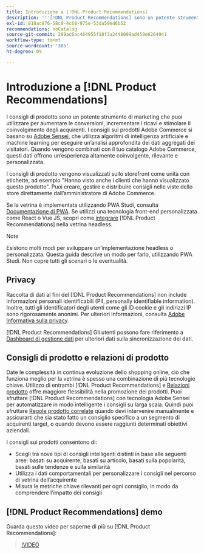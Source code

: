 ```yaml
---
title: Introduzione a [!DNL Product Recommendations]
description: '''[!DNL Product Recommendations] sono un potente strumento di marketing che puoi utilizzare per aumentare le conversioni, incrementare i ricavi e stimolare il coinvolgimento degli acquirenti."'
exl-id: 818ac876-58c9-4c68-975e-53da59ed6b52
recommendations: noCatalog
source-git-commit: 289ac6ac464955f18f3a2448099ad459e6264941
workflow-type: tm+mt
source-wordcount: '385'
ht-degree: 0%

---
```


# Introduzione a [!DNL Product Recommendations]

I consigli di prodotto sono un potente strumento di marketing che puoi utilizzare per aumentare le conversioni, incrementare i ricavi e stimolare il coinvolgimento degli acquirenti. I consigli sui prodotti Adobe Commerce si basano su [Adobe Sensei](https://www.adobe.com/sensei.html), che utilizza algoritmi di intelligenza artificiale e machine learning per eseguire un’analisi approfondita dei dati aggregati dei visitatori. Quando vengono combinati con il tuo catalogo Adobe Commerce, questi dati offrono un’esperienza altamente coinvolgente, rilevante e personalizzata.

I consigli di prodotto vengono visualizzati sullo storefront come unità con etichette, ad esempio &quot;Hanno visto anche i clienti che hanno visualizzato questo prodotto&quot;. Puoi creare, gestire e distribuire consigli nelle viste dello store direttamente dall’amministratore di Adobe Commerce.

Se la vetrina è implementata utilizzando PWA Studi, consulta [Documentazione di PWA](https://developer.adobe.com/commerce/pwa-studio/integrations/product-recommendations/). Se utilizzi una tecnologia front-end personalizzata come React o Vue JS, scopri come [integrare](headless.md) [!DNL Product Recommendations] nella vetrina headless.

>[!NOTE]
>
>Esistono molti modi per sviluppare un’implementazione headless o personalizzata. Questa guida descrive un modo per farlo, utilizzando PWA Studi. Non copre tutti gli scenari o le eventualità.

## Privacy

Raccolta di dati ai fini del [!DNL Product Recommendations] non include informazioni personali identificabili (PII, personally identifiable information). Inoltre, tutti gli identificatori degli utenti come gli ID cookie e gli indirizzi IP sono rigorosamente anonimi. Per ulteriori informazioni, consulta [Adobe Informativa sulla privacy](https://www.adobe.com/privacy/policy.html).

[!DNL Product Recommendations] Gli utenti possono fare riferimento a [Dashboard di gestione dati](https://experienceleague.adobe.com/docs/commerce-admin/systems/data-transfer/data-dashboard.html) per ulteriori dati sulla sincronizzazione dei dati.

## Consigli di prodotto e relazioni di prodotto

Date le complessità in continua evoluzione dello shopping online, ciò che funziona meglio per la vetrina è spesso una combinazione di più tecnologie chiave. Utilizzo di entrambi [!DNL Product Recommendations] e [Relazioni prodotto](https://experienceleague.adobe.com/docs/commerce-admin/marketing/promotions/product-relationships/product-relationships.html) offre maggiore flessibilità nella promozione dei prodotti. Puoi sfruttare [!DNL Product Recommendations] con tecnologia Adobe Sensei per automatizzare in modo intelligente i consigli su larga scala. Quindi puoi sfruttare [Regole prodotto correlate](https://experienceleague.adobe.com/docs/commerce-admin/marketing/promotions/product-relationships/product-related-rules.html) quando devi intervenire manualmente e assicurarti che sia stato fatto un consiglio specifico a un segmento di acquirenti target, o quando devono essere raggiunti determinati obiettivi aziendali.

I consigli sui prodotti consentono di:

- Scegli tra nove tipi di consigli intelligenti distinti in base alle seguenti aree: basati su acquirente, basati su articolo, basati sulla popolarità, basati sulle tendenze e sulla similarità
- Utilizza i dati comportamentali per personalizzare i consigli nel percorso di vetrina dell’acquirente
- Misura le metriche chiave rilevanti per ogni consiglio, in modo da comprendere l’impatto dei consigli

## [!DNL Product Recommendations] demo

Guarda questo video per saperne di più su [!DNL Product Recommendations]:

>[!VIDEO](https://video.tv.adobe.com/v/343991?quality=12)

